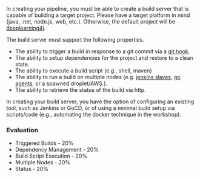 In creating your pipeline, you must be able to create a build server that is capable of building a target project.  Please have a target platform in mind (java, .net, node.js, web, etc.).  Otherwise, the default project will be [deeplearning4j](https://github.com/SkymindIO/deeplearning4j/).

The build server must support the following properties.

* The ability to trigger a build in response to a git commit via a [git hook](http://git-scm.com/book/en/v2/Customizing-Git-Git-Hooks).
* The ability to setup dependencies for the project and restore to a clean state.
* The ability to execute a build script (e.g., shell, maven)
* The ability to run a build on multiple nodes (e.g. [jenkins slaves](https://wiki.jenkins-ci.org/display/JENKINS/Distributed+builds), [go agents](https://github.com/kmugrage/go-agent-docker), or a spawned droplet/AWS.).
* The ability to retrieve the status of the build via http.

In creating your build server, you have the option of configuring an existing tool, such as Jenkins or GoCD, or of using a minimal build setup via scripts/code (e.g., automating the docker technique in the workshop).


### Evaluation

* Triggered Builds - 20%
* Dependency Management - 20%
* Build Script Execution - 20%
* Multiple Nodes - 20%
* Status - 20%

